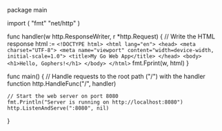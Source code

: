 package main

import (
	"fmt"
	"net/http"
)

func handler(w http.ResponseWriter, r *http.Request) {
	// Write the HTML response
	html := `
	<!DOCTYPE html>
	<html lang="en">
	<head>
	    <meta charset="UTF-8">
	    <meta name="viewport" content="width=device-width, initial-scale=1.0">
	    <title>My Go Web App</title>
	</head>
	<body>
	    <h1>Hello, Gophers!</h1>
	</body>
	</html>
	`
	fmt.Fprint(w, html)
}

func main() {
	// Handle requests to the root path ("/") with the handler function
	http.HandleFunc("/", handler)

	// Start the web server on port 8080
	fmt.Println("Server is running on http://localhost:8080")
	http.ListenAndServe(":8080", nil)
}
